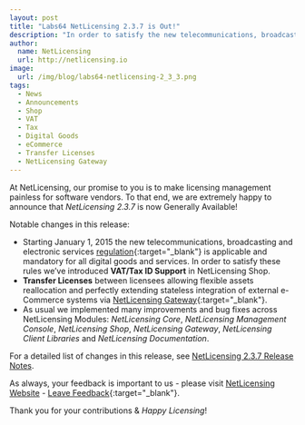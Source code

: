 ```yaml
---
layout: post
title: "Labs64 NetLicensing 2.3.7 is Out!"
description: "In order to satisfy the new telecommunications, broadcasting and electronic services rules we’ve introduced VAT/Tax ID Support in NetLicensing Shop"
author:
  name: NetLicensing
  url: http://netlicensing.io
image:
  url: /img/blog/labs64-netlicensing-2_3_3.png
tags:
  - News
  - Announcements
  - Shop
  - VAT
  - Tax
  - Digital Goods
  - eCommerce
  - Transfer Licenses
  - NetLicensing Gateway
---
```


At NetLicensing, our promise to you is to make licensing management painless for software vendors. To that end, we are extremely happy to announce that *NetLicensing 2.3.7* is now Generally Available!

Notable changes in this release:

* Starting January 1, 2015 the new telecommunications, broadcasting and electronic services [regulation](http://ec.europa.eu/taxation_customs/business/vat/telecommunications-broadcasting-electronic-services_en){:target="_blank"} is applicable and mandatory for all digital goods and services. In order to satisfy these rules we’ve introduced **VAT/Tax ID Support** in NetLicensing Shop.
* **Transfer Licenses** between licensees allowing flexible assets reallocation and perfectly extending stateless integration of external e-Commerce systems via [NetLicensing Gateway](https://github.com/Labs64/NetLicensing-Gateway){:target="_blank"}.
* As usual we implemented many improvements and bug fixes across NetLicensing Modules: *NetLicensing Core*, *NetLicensing Management Console*, *NetLicensing Shop*, *NetLicensing Gateway*, *NetLicensing Client Libraries* and *NetLicensing Documentation*.

For a detailed list of changes in this release, see [NetLicensing 2.3.7 Release Notes](https://www.labs64.de/confluence/x/jgHx).

As always, your feedback is important to us - please visit [NetLicensing Website](http://netlicensing.io) - [Leave Feedback](https://netlicensing.uservoice.com/){:target="_blank"}.

Thank you for your contributions & *Happy Licensing*!
